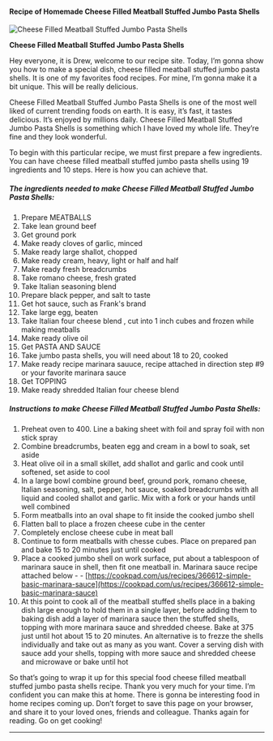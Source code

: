             

#### Recipe of Homemade Cheese Filled Meatball Stuffed Jumbo Pasta Shells

![Cheese Filled Meatball Stuffed Jumbo Pasta Shells](https://img-global.cpcdn.com/recipes/6531009010466816/751x532cq70/cheese-filled-meatball-stuffed-jumbo-pasta-shells-recipe-main-photo.jpg)

**Cheese Filled Meatball Stuffed Jumbo Pasta Shells**

Hey everyone, it is Drew, welcome to our recipe site. Today, I’m gonna show you how to make a special dish, cheese filled meatball stuffed jumbo pasta shells. It is one of my favorites food recipes. For mine, I’m gonna make it a bit unique. This will be really delicious.

Cheese Filled Meatball Stuffed Jumbo Pasta Shells is one of the most well liked of current trending foods on earth. It is easy, it’s fast, it tastes delicious. It’s enjoyed by millions daily. Cheese Filled Meatball Stuffed Jumbo Pasta Shells is something which I have loved my whole life. They’re fine and they look wonderful.

To begin with this particular recipe, we must first prepare a few ingredients. You can have cheese filled meatball stuffed jumbo pasta shells using 19 ingredients and 10 steps. Here is how you can achieve that.

##### The ingredients needed to make Cheese Filled Meatball Stuffed Jumbo Pasta Shells:

1.  Prepare MEATBALLS
2.  Take lean ground beef
3.  Get ground pork
4.  Make ready cloves of garlic, minced
5.  Make ready large shallot, chopped
6.  Make ready cream, heavy, light or half and half
7.  Make ready fresh breadcrumbs
8.  Take romano cheese, fresh grated
9.  Take Italian seasoning blend
10.  Prepare black pepper, and salt to taste
11.  Get hot sauce, such as Frank's brand
12.  Take large egg, beaten
13.  Take Italian four cheese blend , cut into 1 inch cubes and frozen while making meatballs
14.  Make ready olive oil
15.  Get PASTA AND SAUCE
16.  Take jumbo pasta shells, you will need about 18 to 20, cooked
17.  Make ready recipe marinara sauuce, recipe attached in direction step #9 or your favorite marinara sauce
18.  Get TOPPING
19.  Make ready shredded Italian four cheese blend

##### Instructions to make Cheese Filled Meatball Stuffed Jumbo Pasta Shells:

1.  Preheat oven to 400. Line a baking sheet with foil and spray foil with non stick spray
2.  Combine breadcrumbs, beaten egg and cream in a bowl to soak, set aside
3.  Heat olive oil in a small skillet, add shallot and garlic and cook until softened, set aside to cool
4.  In a large bowl combine ground beef, ground pork, romano cheese, Italian seasoning, salt, pepper, hot sauce, soaked breadcrumbs with all liquid and cooled shallot and garlic. Mix with a fork or your hands until well combined
5.  Form meatballs into an oval shape to fit inside the cooked jumbo shell
6.  Flatten ball to place a frozen cheese cube in the center
7.  Completely enclose cheese cube in meat ball
8.  Continue to form meatballs with chesse cubes. Place on prepared pan and bake 15 to 20 minutes just until cooked
9.  Place a cooked jumbo shell on work surface, put about a tablespoon of marinara sauce in shell, then fit one meatball in. Marinara sauce recipe attached below - - [https://cookpad.com/us/recipes/366612-simple-basic-marinara-sauce](https://cookpad.com/us/recipes/366612-simple-basic-marinara-sauce)
10.  At this point to cook all of the meatball stuffed shells place in a baking dish large enough to hold them in a single layer, before adding them to baking dish add a layer of marinara sauce then the stuffed shells, topping with more marinara sauce and shredded cheese. Bake at 375 just until hot about 15 to 20 minutes. An alternative is to frezze the shells individually and take out as many as you want. Cover a serving dish with sauce add your shells, topping with more sauce and shredded cheese and microwave or bake until hot

So that’s going to wrap it up for this special food cheese filled meatball stuffed jumbo pasta shells recipe. Thank you very much for your time. I’m confident you can make this at home. There is gonna be interesting food in home recipes coming up. Don’t forget to save this page on your browser, and share it to your loved ones, friends and colleague. Thanks again for reading. Go on get cooking!

* * *